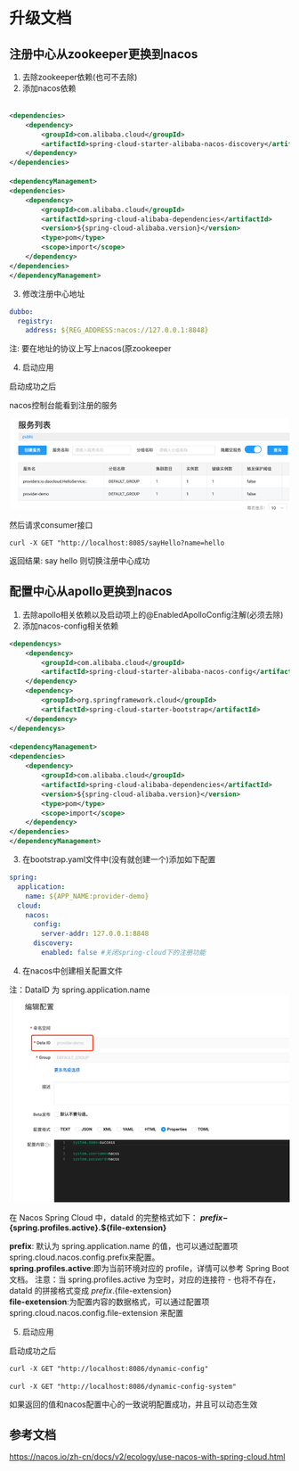 # 升级文档

## 注册中心从zookeeper更换到nacos

1. 去除zookeeper依赖(也可不去除)
2. 添加nacos依赖

```xml

<dependencies>
    <dependency>
        <groupId>com.alibaba.cloud</groupId>
        <artifactId>spring-cloud-starter-alibaba-nacos-discovery</artifactId>
    </dependency>
</dependencies>

<dependencyManagement>
<dependencies>
    <dependency>
        <groupId>com.alibaba.cloud</groupId>
        <artifactId>spring-cloud-alibaba-dependencies</artifactId>
        <version>${spring-cloud-alibaba.version}</version>
        <type>pom</type>
        <scope>import</scope>
    </dependency>
</dependencies>
</dependencyManagement>
```

3. 修改注册中心地址

```yaml
dubbo:
  registry:
    address: ${REG_ADDRESS:nacos://127.0.0.1:8848}
```

注: 要在地址的协议上写上nacos(原zookeeper

4. 启动应用

启动成功之后

nacos控制台能看到注册的服务

![nacos-naming.png](img%2Fnacos-naming.png)

然后请求consumer接口
```
curl -X GET "http://localhost:8085/sayHello?name=hello
```
返回结果: say hello 则切换注册中心成功

## 配置中心从apollo更换到nacos

1. 去除apollo相关依赖以及启动项上的@EnabledApolloConfig注解(必须去除)
2. 添加nacos-config相关依赖
```xml
<dependencys>
    <dependency>
        <groupId>com.alibaba.cloud</groupId>
        <artifactId>spring-cloud-starter-alibaba-nacos-config</artifactId>
    </dependency>
    <dependency>
        <groupId>org.springframework.cloud</groupId>
        <artifactId>spring-cloud-starter-bootstrap</artifactId>
    </dependency>
</dependencys>

<dependencyManagement>
<dependencies>
    <dependency>
        <groupId>com.alibaba.cloud</groupId>
        <artifactId>spring-cloud-alibaba-dependencies</artifactId>
        <version>${spring-cloud-alibaba.version}</version>
        <type>pom</type>
        <scope>import</scope>
    </dependency>
</dependencies>
</dependencyManagement>
```
3. 在bootstrap.yaml文件中(没有就创建一个)添加如下配置
```yaml
spring:
  application:
    name: ${APP_NAME:provider-demo}
  cloud:
    nacos:
      config:
        server-addr: 127.0.0.1:8848
      discovery:
        enabled: false #关闭spring-cloud下的注册功能
```

4. 在nacos中创建相关配置文件

注：DataID 为 spring.application.name
![nacos-config.png](img%2Fnacos-config.png)


在 Nacos Spring Cloud 中，dataId 的完整格式如下：
**${prefix}-${spring.profiles.active}.${file-extension}**  

**prefix**: 默认为 spring.application.name 的值，也可以通过配置项 spring.cloud.nacos.config.prefix来配置。  
**spring.profiles.active**:即为当前环境对应的 profile，详情可以参考 Spring Boot文档。 注意：当 spring.profiles.active 为空时，对应的连接符 - 也将不存在，dataId 的拼接格式变成 ${prefix}.${file-extension}  
**file-exetension**:为配置内容的数据格式，可以通过配置项 spring.cloud.nacos.config.file-extension 来配置  

5. 启动应用

启动成功之后
```
curl -X GET "http://localhost:8086/dynamic-config"

curl -X GET "http://localhost:8086/dynamic-config-system"
```
如果返回的值和nacos配置中心的一致说明配置成功，并且可以动态生效

## 参考文档

https://nacos.io/zh-cn/docs/v2/ecology/use-nacos-with-spring-cloud.html
